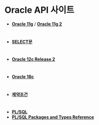 # Oracle API 사이트

- [**Oracle 11g**](https://docs.oracle.com/cd/E11882_01/nav/portal_5.htm) / [**Oracle 11g 2**](https://docs.oracle.com/cd/E11882_01/server.112/e41084/toc.htm)
#
- [**SELECT문**](https://docs.oracle.com/cd/B28359_01/server.111/b28286/statements_10002.htm#SQLRF01702)
#
- [**Oracle 12c Release 2**](https://docs.oracle.com/en/database/oracle/oracle-database/12.2/development.html)
#
- [**Oracle 18c**](https://docs.oracle.com/en/database/oracle/oracle-database/18/sqlrf/index.html)
#
- [**제약조건**](https://docs.oracle.com/cd/B28359_01/server.111/b28286/clauses002.htm#SQLRF52163)
#
- [**PL/SQL**](https://docs.oracle.com/cd/B28359_01/appdev.111/b28370/create_procedure.htm#LNPLS01373)
- [**PL/SQL Packages and Types Reference**](https://docs.oracle.com/database/121/ARPLS/d_output.htm#ARPLS036)
